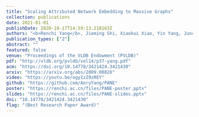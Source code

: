 ```yaml
---
title: "Scaling Attributed Network Embedding to Massive Graphs"
collection: publications
date: 2021-01-01
publishDate: 2020-10-17T14:59:13.218163Z
authors: "<b>Renchi Yang</b>, Jieming Shi, Xiaokui Xiao, Yin Yang, Juncheng Liu, Sourav Bhowmick"
publication_types: ["2"]
abstract: ""
featured: false
venue: "Proceedings of the VLDB Endowment (PVLDB)"
pdf: "http://vldb.org/pvldb/vol14/p37-yang.pdf"
acm: "https://doi.org/10.14778/3421424.3421430"
arxiv: "https://arxiv.org/abs/2009.00826"
video: "https://youtu.be/ogyIzZ9zREY"
github: "https://github.com/AnryYang/PANE"
poster: "https://renchi.ac.cn/files/PANE-poster.pptx"
slides: "https://renchi.ac.cn/files/PANE-slides.pptx"
doi: "10.14778/3421424.3421430"
flag: "(Best Research Paper Award)"
---
```

